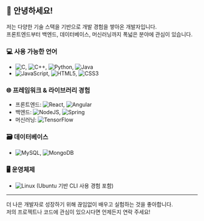 ## 👋 안녕하세요! 

저는 다양한 기술 스택을 기반으로 개발 경험을 쌓아온 개발자입니다.  
프론트엔드부터 백엔드, 데이터베이스, 머신러닝까지 폭넓은 분야에 관심이 있습니다.

### 💻 사용 가능한 언어
- ![C](https://img.shields.io/badge/c-%2300599C.svg?style=for-the-badge&logo=c&logoColor=white), ![C++](https://img.shields.io/badge/c++-%2300599C.svg?style=for-the-badge&logo=c%2B%2B&logoColor=white), ![Python](https://img.shields.io/badge/python-3670A0?style=for-the-badge&logo=python&logoColor=ffdd54), ![Java](https://img.shields.io/badge/java-%23ED8B00.svg?style=for-the-badge&logo=openjdk&logoColor=white)
- ![JavaScript](https://img.shields.io/badge/javascript-%23323330.svg?style=for-the-badge&logo=javascript&logoColor=%23F7DF1E), ![HTML5](https://img.shields.io/badge/html5-%23E34F26.svg?style=for-the-badge&logo=html5&logoColor=white), ![CSS3](https://img.shields.io/badge/css3-%231572B6.svg?style=for-the-badge&logo=css3&logoColor=white)

### 🌐 프레임워크 & 라이브러리 경험
- 프론트엔드: ![React](https://img.shields.io/badge/react-%2320232a.svg?style=for-the-badge&logo=react&logoColor=%2361DAFB), ![Angular](https://img.shields.io/badge/angular-%23DD0031.svg?style=for-the-badge&logo=angular&logoColor=white)
- 백엔드: ![NodeJS](https://img.shields.io/badge/node.js-6DA55F?style=for-the-badge&logo=node.js&logoColor=white), ![Spring](https://img.shields.io/badge/spring-%236DB33F.svg?style=for-the-badge&logo=spring&logoColor=white)
- 머신러닝: ![TensorFlow](https://img.shields.io/badge/TensorFlow-%23FF6F00.svg?style=for-the-badge&logo=TensorFlow&logoColor=white)

### 🗃 데이터베이스
- ![MySQL](https://img.shields.io/badge/mysql-4479A1.svg?style=for-the-badge&logo=mysql&logoColor=white), ![MongoDB](https://img.shields.io/badge/MongoDB-%234ea94b.svg?style=for-the-badge&logo=mongodb&logoColor=white)

### 🖥 운영체제
- ![Linux](https://img.shields.io/badge/Linux-FCC624?style=for-the-badge&logo=linux&logoColor=black) (Ubuntu 기반 CLI 사용 경험 포함)

---

더 나은 개발자로 성장하기 위해 끊임없이 배우고 실험하는 것을 좋아합니다.  
저의 프로젝트나 코드에 관심이 있으시다면 언제든지 연락 주세요!

